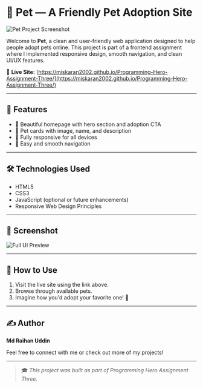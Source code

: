 # 🐾 Pet — A Friendly Pet Adoption Site

![Pet Project Screenshot](https://i.ibb.co/Z6Mhjj4k/Screenshot-2025-06-25-025404.png)

Welcome to **Pet**, a clean and user-friendly web application designed to help people adopt pets online. This project is part of a frontend assignment where I implemented responsive design, smooth navigation, and clean UI/UX features.

🔗 **Live Site:** [https://miskaran2002.github.io/Programming-Hero-Assignment-Three/](https://miskaran2002.github.io/Programming-Hero-Assignment-Three/)

---

## 🚀 Features

- 💚 Beautiful homepage with hero section and adoption CTA
- 🐶 Pet cards with image, name, and description
- 📱 Fully responsive for all devices
- 🧭 Easy and smooth navigation

---

## 🛠️ Technologies Used

- HTML5
- CSS3
- JavaScript (optional or future enhancements)
- Responsive Web Design Principles

---

## 📸 Screenshot

![Full UI Preview](https://i.ibb.co/Z6Mhjj4k/Screenshot-2025-06-25-025404.png)

---

## 📂 How to Use

1. Visit the live site using the link above.
2. Browse through available pets.
3. Imagine how you'd adopt your favorite one! 🐾

---

## ✍️ Author

**Md Raihan Uddin**

Feel free to connect with me or check out more of my projects!

---

> 🎓 *This project was built as part of Programming Hero Assignment Three.*
